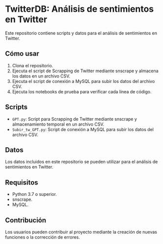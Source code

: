 # TwitterDB: Análisis de sentimientos en Twitter

Este repositorio contiene scripts y datos para el análisis de sentimientos en Twitter.

## Cómo usar

1. Clona el repositorio.
2. Ejecuta el script de Scrapping de Twitter mediante snscrape y almacena los datos en un archivo CSV.
3. Ejecuta el script de conexión a MySQL para subir los datos del archivo CSV.
4. Ejecuta los notebooks de prueba para verificar cada línea de código.

## Scripts

- `GPT.py`: Script para Scrapping de Twitter mediante snscrape y almacenamiento temporal en un archivo CSV.
- `Subir_tw_GPT.py`: Script de conexión a MySQL para subir los datos del archivo CSV.

## Datos

Los datos incluidos en este repositorio se pueden utilizar para el análisis de sentimientos en Twitter.

## Requisitos

- Python 3.7 o superior.
- snscrape.
- MySQL.

## Contribución

Los usuarios pueden contribuir al proyecto mediante la creación de nuevas funciones o la corrección de errores.

